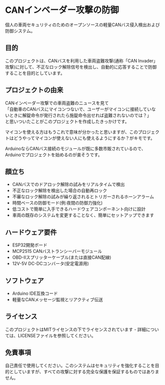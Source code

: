 # CANインベーダー攻撃の防御

個人の車両セキュリティのためのオープンソースの軽量CANバス侵入検出および防御システム。

## 目的

このプロジェクトは、CANバスを利用した車両盗難攻撃(通称「CAN Invader」攻撃)に対して、不正なロック解除信号を検出し、自動的に応答することで防御することを目的としています。

## プロジェクトの由来

CANインベーダー攻撃での車両盗難のニュースを見て  
「自動車のCANバスにマイコンつないで、ユーザーがマイコンに接続していないときに解錠命令が発行されたら施錠命令出せれば盗難されないのでは？」  
と思いついたことがこのプロジェクトを作成したきっかけです。  



マイコンを使える方はもうこれで意味が分かったと思いますが、このプロジェクトはどうやってマイコンが使えない人にも使えるようにするか？がキモです。


ArduinoならCANバス接続のモジュールが既に多数市販されているので、Arduinoでプロジェクトを始めるのが楽そうです。

## 顔立ち

- CANバスでのドアロック解除の試みをリアルタイムで検出
- 不正なロック解除を検出した場合の自動再ロック
- 不審なロック解除の試みが繰り返されるとトリガーされるホーンアラーム
- 時間ベースの防御モード(例:夜間の防御力強化)
- 低コストで簡単に入手できるハードウェアコンポーネント向けに設計
- 車両の既存のシステムを変更することなく、簡単にセットアップできます

## ハードウェア要件

- ESP32開発ボード
- MCP2515 CANバストランシーバーモジュール
- OBD-IIスプリッターケーブル(または直接CAN配線)
- 12V-5V DC-DCコンバータ(安定電源用)

## ソフトウェア

- Arduino IDE互換コード
- 軽量なCANメッセージ監視とリアクティブ伝送

## ライセンス

このプロジェクトはMITライセンスの下でライセンスされています - 詳細については、LICENSEファイルを参照してください。

## 免責事項

自己責任で使用してください。このシステムはセキュリティを強化することを目的としていますが、すべての攻撃に対する完全な保護を保証するものではありません。
